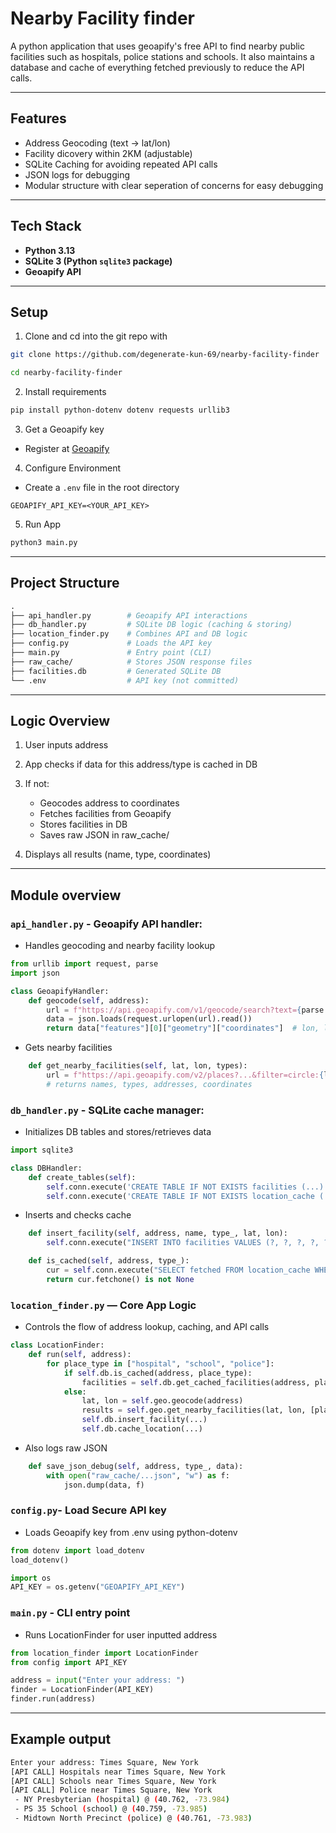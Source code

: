 # Nearby Facility finder
A python application that uses geoapify's free API to find nearby public facilities such as hospitals, police stations and schools. It also maintains a database and cache of everything fetched previously to reduce the API calls.

---

## Features
- Address Geocoding (text -> lat/lon)
- Facility dicovery within 2KM (adjustable)
- SQLite Caching for avoiding repeated API calls
- JSON logs for debugging
- Modular structure with clear seperation of concerns for easy debugging

---

## Tech Stack 
- **Python 3.13**
- **SQLite 3 (Python `sqlite3` package)**
- **Geoapify API**

---

## Setup
1. Clone and cd into the git repo with 
```bash
git clone https://github.com/degenerate-kun-69/nearby-facility-finder

cd nearby-facility-finder

```
2. Install requirements
```bash
pip install python-dotenv dotenv requests urllib3
```
3. Get a Geoapify key
- Register at [Geoapify](https://www.geoapify.com/)

4. Configure Environment
- Create a `.env` file in the root directory
```env
GEOAPIFY_API_KEY=<YOUR_API_KEY>
```
5. Run App
```bash
python3 main.py
``` 

---

## Project Structure
```graphql
.
├── api_handler.py        # Geoapify API interactions
├── db_handler.py         # SQLite DB logic (caching & storing)
├── location_finder.py    # Combines API and DB logic
├── config.py             # Loads the API key
├── main.py               # Entry point (CLI)
├── raw_cache/            # Stores JSON response files
├── facilities.db         # Generated SQLite DB
└── .env                  # API key (not committed)
```
---

## Logic Overview
1. User inputs address

2. App checks if data for this address/type is cached in DB

3. If not:
    - Geocodes address to coordinates
    - Fetches facilities from Geoapify
    - Stores facilities in DB
    - Saves raw JSON in raw_cache/

4. Displays all results (name, type, coordinates)

---

## Module overview
### `api_handler.py` - Geoapify API handler:
- Handles geocoding and nearby facility lookup
```Python
from urllib import request, parse
import json

class GeoapifyHandler:
    def geocode(self, address):
        url = f"https://api.geoapify.com/v1/geocode/search?text={parse.quote(address)}&apiKey=..."
        data = json.loads(request.urlopen(url).read())
        return data["features"][0]["geometry"]["coordinates"]  # lon, lat
```
- Gets nearby facilities
```python
    def get_nearby_facilities(self, lat, lon, types):
        url = f"https://api.geoapify.com/v2/places?...&filter=circle:{lon},{lat},2000"
        # returns names, types, addresses, coordinates
```
### `db_handler.py` - SQLite cache manager:
- Initializes DB tables and stores/retrieves data
```python
import sqlite3

class DBHandler:
    def create_tables(self):
        self.conn.execute('CREATE TABLE IF NOT EXISTS facilities (...)')
        self.conn.execute('CREATE TABLE IF NOT EXISTS location_cache (...)')
```
- Inserts and checks cache
```python
    def insert_facility(self, address, name, type_, lat, lon):
        self.conn.execute("INSERT INTO facilities VALUES (?, ?, ?, ?, ?)", ...)

    def is_cached(self, address, type_):
        cur = self.conn.execute("SELECT fetched FROM location_cache WHERE ...")
        return cur.fetchone() is not None
```
### `location_finder.py` — Core App Logic
- Controls the flow of address lookup, caching, and API calls
```python
class LocationFinder:
    def run(self, address):
        for place_type in ["hospital", "school", "police"]:
            if self.db.is_cached(address, place_type):
                facilities = self.db.get_cached_facilities(address, place_type)
            else:
                lat, lon = self.geo.geocode(address)
                results = self.geo.get_nearby_facilities(lat, lon, [place_type])
                self.db.insert_facility(...)
                self.db.cache_location(...)
```
- Also logs raw JSON
```python
    def save_json_debug(self, address, type_, data):
        with open("raw_cache/...json", "w") as f:
            json.dump(data, f)
```
### `config.py`- Load Secure API key
- Loads Geoapify key from .env using python-dotenv
```python
from dotenv import load_dotenv
load_dotenv()

import os
API_KEY = os.getenv("GEOAPIFY_API_KEY")
```
### `main.py` - CLI entry point
- Runs LocationFinder for user inputted address
```python
from location_finder import LocationFinder
from config import API_KEY

address = input("Enter your address: ")
finder = LocationFinder(API_KEY)
finder.run(address)
```

---

## Example output
```bash
Enter your address: Times Square, New York
[API CALL] Hospitals near Times Square, New York
[API CALL] Schools near Times Square, New York
[API CALL] Police near Times Square, New York
 - NY Presbyterian (hospital) @ (40.762, -73.984)
 - PS 35 School (school) @ (40.759, -73.985)
 - Midtown North Precinct (police) @ (40.761, -73.983)
```